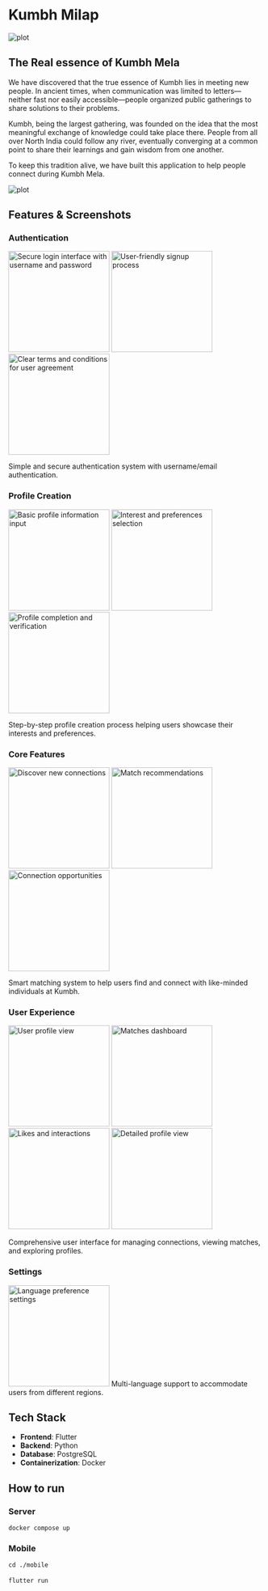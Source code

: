 # Kumbh Milap

![plot](./assets/cover.png)

## The Real essence of Kumbh Mela

We have discovered that the true essence of Kumbh lies in meeting new people. In ancient times, when communication was limited to letters—neither fast nor easily accessible—people organized public gatherings to share solutions to their problems.

Kumbh, being the largest gathering, was founded on the idea that the most meaningful exchange of knowledge could take place there. People from all over North India could follow any river, eventually converging at a common point to share their learnings and gain wisdom from one another.

To keep this tradition alive, we have built this application to help people connect during Kumbh Mela.

![plot](./assets/ganga.png)

## Features & Screenshots

### Authentication
<p float="left">
    <img src="assets/login.jpg" width="200" alt="Secure login interface with username and password" />
    <img src="assets/signup.jpg" width="200" alt="User-friendly signup process" />
    <img src="assets/termsConditions.jpg" width="200" alt="Clear terms and conditions for user agreement" />
</p>
Simple and secure authentication system with username/email authentication.

### Profile Creation
<p float="left">
    <img src="assets/profileCreation.jpg" width="200" alt="Basic profile information input" />
    <img src="assets/profileCreation2.jpg" width="200" alt="Interest and preferences selection" />
    <img src="assets/profileCreation3.jpg" width="200" alt="Profile completion and verification" />
</p>
Step-by-step profile creation process helping users showcase their interests and preferences.

### Core Features
<p float="left">
    <img src="assets/discover.jpg" width="200" alt="Discover new connections" />
    <img src="assets/discover2.jpg" width="200" alt="Match recommendations" />
    <img src="assets/discover3.jpg" width="200" alt="Connection opportunities" />
</p>
Smart matching system to help users find and connect with like-minded individuals at Kumbh.

### User Experience
<p float="left">
    <img src="assets/profile.jpg" width="200" alt="User profile view" />
    <img src="assets/matches.jpg" width="200" alt="Matches dashboard" />
    <img src="assets/likes.jpg" width="200" alt="Likes and interactions" />
    <img src="assets/detailpage.jpg" width="200" alt="Detailed profile view" />
</p>
Comprehensive user interface for managing connections, viewing matches, and exploring profiles.

### Settings
<img src="assets/language.jpg" width="200" alt="Language preference settings" />
Multi-language support to accommodate users from different regions.

## Tech Stack

- **Frontend**: Flutter
- **Backend**: Python
- **Database**: PostgreSQL
- **Containerization**: Docker

## How to run

### Server
`docker compose up`

### Mobile

` cd ./mobile
`
<br>
<br>
`flutter run`
